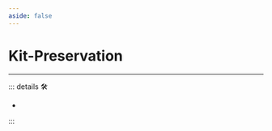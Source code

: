 ```yaml
---
aside: false
---
```

# Kit-Preservation

---

<!-- =================================================== -->
<!-- =================================================== -->
<!-- =================================================== -->
<!-- =================================================== -->
<!-- =================================================== -->
::: details 🛠

-

:::

